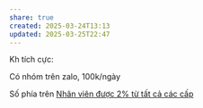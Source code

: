 ```yaml
---
share: true
created: 2025-03-24T13:13
updated: 2025-03-25T22:47
---
```

Kh tích cực:

Có nhóm trên zalo, 100k/ngày

Số phía trên 
[Nhân viên được 2% từ tất cả các cấp](./Nh%C3%A2n%20vi%C3%AAn%20%C4%91%C6%B0%E1%BB%A3c%202%25%20t%E1%BB%AB%20t%E1%BA%A5t%20c%E1%BA%A3%20c%C3%A1c%20c%E1%BA%A5p.md)